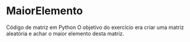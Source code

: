 # MaiorElemento
Código de matriz em Python
O objetivo do exercício era criar uma matriz aleatória e achar o maior elemento desta matriz.

